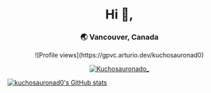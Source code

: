 
<h1 align="center">Hi 👋,</h1>
<h3 align="center">🌏 Vancouver, Canada</h3>

<div align="center">
![Profile views](https://gpvc.arturio.dev/kuchosauronad0) 
<p align="center"><a href="https://twitter.com/Kuchosauronado_" target="blank"><img src="https://img.shields.io/twitter/follow/Kuchosauronado_?logo=twitter&style=for-the-badge" alt="Kuchosauronado_" /></a></p>
</div>

[![kuchosauronad0's GitHub stats](https://github-readme-stats.vercel.app/api?username=kuchosauronad0)](https://github.com/kuchosauronad0/github-readme-stats)

